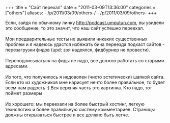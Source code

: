 +++
title = "Сайт перехал"
date = "2011-03-09T13:36:00"
categories = ["others"]
aliases:
    - /p/2011/03/09/others-/
    - /p/2011/03/09/others-
+++


Если, зайдя по обычному линку http://podcast.umputun.com, вы увидели это сообщение, то это значит, что наш сайт успешно переехал.<br /><br />Мои предварительные тесты не выявили никаких существенных проблем и я надеюсь удастся избежать бича переезда подкаст сайтов - перезагрузки фидов (upd: зря надеялся, фидбурнер не провести). <br /><br />Переподписываться на фиды не надо, все должно работать со старыми адресами.<br /><br />Из того, что получилось я недоволен (чисто эстетически) шапкой сайта. Если кто из художников мне нарисует нечто более правильное, то будет всем  нам радость :) Вся верхняя часть это картинка. Кто надо, тот поймет размеры<br /><br />Из хорошего: мы переехали на более быстрый хостинг, легкую технологию и более правильную систему комментариев. Страницы должны открываться быстрее и все должно быть легче.